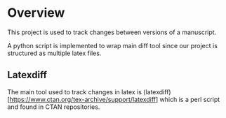 # Overview
This project is used to track changes between versions of a manuscript.

A python script is implemented to wrap main diff tool since our
project is structured as multiple latex files.

## Latexdiff

The main tool used to track changes in latex is
(latexdiff)[https://www.ctan.org/tex-archive/support/latexdiff] which
is a perl script and found in CTAN repositories.

